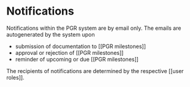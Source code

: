 # Notifications

Notifications within the PGR system are by email only. The emails are autogenerated by the system upon 
* submission of documentation to [[PGR milestones]]
* approval or rejection of [[PGR milestones]]
* reminder of upcoming or due [[PGR milestones]]

The recipients of notifications are determined by the respective [[user roles]].